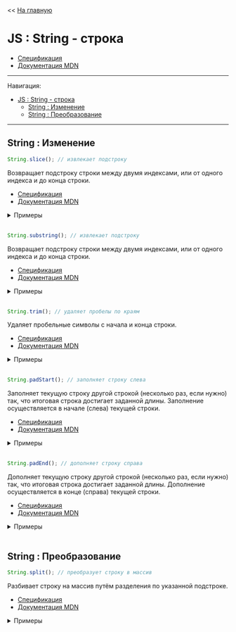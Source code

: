 << [На главную](../README.md)

# JS : String - строка

- [Спецификация](https://tc39.es/ecma262/#sec-string-objects)
- [Документация MDN](https://developer.mozilla.org/ru/docs/Web/JavaScript/Reference/Global_Objects/String)

---

Навигация:

- [JS : String - строка](#js--string---строка)
  - [String : Изменение](#string--изменение)
  - [String : Преобразование](#string--преобразование)

---

## String : Изменение

<a id="slice"></a>

```js
String.slice(); // извлекает подстроку
```

Возвращает подстроку строки между двумя индексами, или от одного индекса и до конца строки.

- [Спецификация](https://tc39.es/ecma262/#sec-string.prototype.slice)
- [Документация MDN](https://developer.mozilla.org/ru/docs/Web/JavaScript/Reference/Global_Objects/String/slice)

<details>
<summary>Примеры</summary>

```js
const str = '0123456';

str.slice(1); // ==> '123456'
str.slice(-1, 3); // ==> ''     (-1 < 0) ---> если start < 0, возвращается ''
str.slice(3, -1); // ==> '345'  (-1 < 0) ---> если end < 0, end = str.length + end ---> 6
str.slice(1, 3); // ==> '12'

// str === '0123456'
```

</details><br>

<a id="substring"></a>

```js
String.substring(); // извлекает подстроку
```

Возвращает подстроку строки между двумя индексами, или от одного индекса и до конца строки.

- [Спецификация](https://tc39.es/ecma262/#sec-string.prototype.substring)
- [Документация MDN](https://developer.mozilla.org/ru/docs/Web/JavaScript/Reference/Global_Objects/String/substring)

<details>
<summary>Примеры</summary>

```js
const str = '0123456';

str.substring(1); // ==> '123456'
str.substring(-1, 3); // ==> '012'  (-1 < 0) ---> вместо него используется 0
str.substring(3, -1); // ==> '012'  (3 > -1) ---> они меняются местами
str.substring(1, 3); // ==> '12'

// str === '0123456'
```

</details><br>

<a id="trim"></a>

```js
String.trim(); // удаляет пробелы по краям
```

Удаляет пробельные символы с начала и конца строки.

- [Спецификация](https://tc39.es/ecma262/#sec-string.prototype.trim)
- [Документация MDN](https://developer.mozilla.org/ru/docs/Web/JavaScript/Reference/Global_Objects/String/trim)

<details>
<summary>Примеры</summary>

```js
const str1 = '   0123456 ';
const str2 = `
0123456 `;

str1.trim(); // ==> '0123456'
str2.trim(); // ==> '0123456'

// str1 === '   0123456 '
// str2 === '\n0123456 '
```

</details><br>

<a id="padStart"></a>

```js
String.padStart(); // заполняет строку слева
```

Заполняет текущую строку другой строкой (несколько раз, если нужно) так, что итоговая строка достигает заданной длины. Заполнение осуществляется в начале (слева) текущей строки.

- [Спецификация](https://tc39.es/ecma262/#sec-string.prototype.padStart)
- [Документация MDN](https://developer.mozilla.org/ru/docs/Web/JavaScript/Reference/Global_Objects/String/padStart)

<details>
<summary>Примеры</summary>

```js
const str = '1';

str.padStart(4);        // ==> '   1'
str.padStart(4, 0);     // ==> '0001'
str.padStart(4, '_-');  // ==> '_-_1'

// str === '1'
```

</details><br>

<a id="padEnd"></a>

```js
String.padEnd(); // дополняет строку справа
```

Дополняет текущую строку другой строкой (несколько раз, если нужно) так, что итоговая строка достигает заданной длины. Дополнение осуществляется в конце (справа) текущей строки.

- [Спецификация](https://tc39.es/ecma262/#sec-string.prototype.padEnd)
- [Документация MDN](https://developer.mozilla.org/ru/docs/Web/JavaScript/Reference/Global_Objects/String/padEnd)

<details>
<summary>Примеры</summary>

```js
const str = '1';

str.padEnd(4);        // ==> '1   '
str.padEnd(4, 0);     // ==> '1000'
str.padEnd(4, '_-');  // ==> '1_-_'

// str === '1'
```

</details><br>

## String : Преобразование

<a id="split"></a>

```js
String.split(); // преобразует строку в массив
```

Разбивает строку на массив путём разделения по указанной подстроке.

- [Спецификация](https://tc39.es/ecma262/#sec-string.prototype.split)
- [Документация MDN](https://developer.mozilla.org/ru/docs/Web/JavaScript/Reference/Global_Objects/String/split)

<details>
<summary>Примеры</summary>

```js
const planets = 'Меркурий,Венера,Земля,Марс';

planets.split(','); // ==> [ 'Меркурий', 'Венера', 'Земля', 'Марс' ]

// planets === 'Меркурий,Венера,Земля,Марс'
```

Обратное действие: [Array => String](./js-array.md#join)

</details><br>
